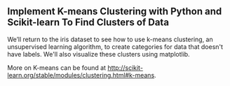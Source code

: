 ## Implement K-means Clustering with Python and Scikit-learn To Find Clusters of Data

We’ll return to the iris dataset to see how to use k-means clustering, an unsupervised learning algorithm, to create  categories for data that doesn't have labels. We'll also visualize these clusters using matplotlib.

More on K-means can be found at http://scikit-learn.org/stable/modules/clustering.html#k-means.